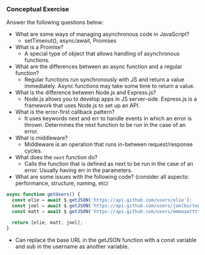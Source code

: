 ### Conceptual Exercise

Answer the following questions below:

- What are some ways of managing asynchronous code in JavaScript?
  * setTimeout(), async/await, Promises 
- What is a Promise?
  * A special type of object that allows handling of asynchronous functions.
- What are the differences between an async function and a regular function?
  * Regular functions run synchronously with JS and return a value immediately. Async functions may take some time to return a value.
- What is the difference between Node.js and Express.js?
  * Node.js allows you to develop apps in JS server-side. Express.js is a framework that uses Node.js to set up an API.
- What is the error-first callback pattern?
  * It uses keywords next and err to handle events in which an error is thrown. Determines the next function to be run in the case of an error.
- What is middleware?
  * Middleware is an operation that runs in-between request/response cycles.
- What does the `next` function do?
  * Calls the function that is defined as next to be run in the case of an error. Usually having err in the parameters.
- What are some issues with the following code? (consider all aspects: performance, structure, naming, etc)

```js
async function getUsers() {
  const elie = await $.getJSON('https://api.github.com/users/elie');
  const joel = await $.getJSON('https://api.github.com/users/joelburton');
  const matt = await $.getJSON('https://api.github.com/users/mmmaaatttttt');

  return [elie, matt, joel];
}
```
* Can replace the base URL in the getJSON function with a const variable and sub in the username as another variable.
